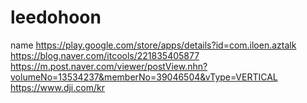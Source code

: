 # leedohoon
name
https://play.google.com/store/apps/details?id=com.iloen.aztalk
https://blog.naver.com/itcools/221835405877
https://m.post.naver.com/viewer/postView.nhn?volumeNo=13534237&memberNo=39046504&vType=VERTICAL
https://www.dji.com/kr
